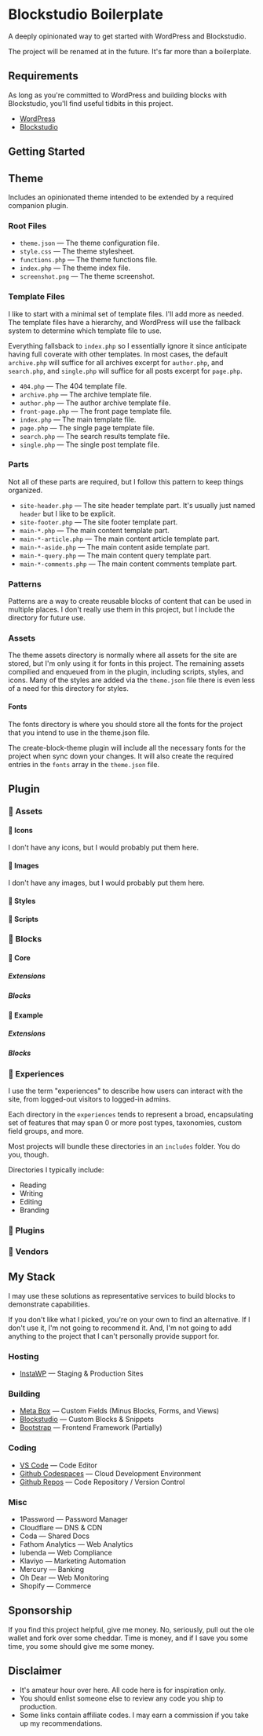 # Blockstudio Boilerplate
A deeply opinionated way to get started with WordPress and Blockstudio.

The project will be renamed at in the future. It's far more than a boilerplate.

## Requirements
As long as you're committed to WordPress and building blocks with Blockstudio, you'll find useful tidbits in this project. 
- [WordPress](https://wordpress.org/)
- [Blockstudio](https://blockstudio.dev/)

## Getting Started

## Theme
Includes an opinionated theme intended to be extended by a required companion plugin. 

### Root Files

- `theme.json` — The theme configuration file.
- `style.css` — The theme stylesheet.
- `functions.php` — The theme functions file. 
- `index.php` — The theme index file.
- `screenshot.png` — The theme screenshot.

### Template Files

I like to start with a minimal set of template files. I'll add more as needed. The template files have a hierarchy, and WordPress will use the fallback system to determine which template file to use. 

Everything fallsback to `index.php` so I essentially ignore it since anticipate having full coverate with other templates. In most cases, the default `archive.php` will suffice for all archives excerpt for `author.php`, and `search.php`, and `single.php` will suffice for all posts excerpt for `page.php`.

- `404.php` — The 404 template file.
- `archive.php` — The archive template file.
- `author.php` — The author archive template file.
- `front-page.php` — The front page template file.
- `index.php` — The main template file.
- `page.php` — The single page template file.
- `search.php` — The search results template file.
- `single.php` — The single post template file.

### Parts
Not all of these parts are required, but I follow this pattern to keep things organized. 

- `site-header.php` — The site header template part. It's usually just named `header` but I like to be explicit.
- `site-footer.php` — The site footer template part.
- `main-*.php` — The main content template part.
- `main-*-article.php` —  The main content article template part.
- `main-*-aside.php` — The main content aside template part.
- `main-*-query.php` — The main content query template part.
- `main-*-comments.php` — The main content comments template part.

### Patterns
Patterns are a way to create reusable blocks of content that can be used in multiple places. I don't really use them in this project, but I include the directory for future use. 

### Assets
The theme assets directory is normally where all assets for the site are stored, but I'm only using it for fonts in this project. The remaining assets compilied and enqueued from in the plugin, including scripts, styles, and icons. Many of the styles are added via the `theme.json` file there is even less of a need for this directory for styles.

#### Fonts
The fonts directory is where you should store all the fonts for the project that you intend to use in the theme.json file.

The create-block-theme plugin will include all the necessary fonts for the project when sync down your changes. It will also create the required entries in the `fonts` array in the `theme.json` file.

## Plugin

### 📁 Assets

#### 📁 Icons
I don't have any icons, but I would probably put them here.

#### 📁 Images
I don't have any images, but I would probably put them here.

#### 📁 Styles

#### 📁 Scripts

### 📁 Blocks

#### 📁 Core

##### Extensions

##### Blocks

#### 📁 Example 

##### Extensions

##### Blocks

### 📁 Experiences
I use the term "experiences" to describe how users can interact with the site, from logged-out visitors to logged-in admins. 

Each directory in the `experiences` tends to represent a broad, encapsulating set of features that may span 0 or more post types, taxonomies, custom field groups, and more. 

Most projects will bundle these directories in an `includes` folder. You do you, though.

Directories I typically include:
- Reading
- Writing
- Editing
- Branding

### 📁 Plugins

### 📁 Vendors

## My Stack
I may use these solutions as representative services to build blocks to demonstrate capabilities.

If you don't like what I picked, you're on your own to find an alternative. If I don't use it, I'm not going to recommend it. And, I'm not going to add anything to the project that I can't personally provide support for.

### Hosting
- [InstaWP](https://app.instawp.io/register?ref=39TUWaLAzX) — Staging & Production Sites

### Building
- [Meta Box](https://metabox.sjv.io/XYbB05) — Custom Fields (Minus Blocks, Forms, and Views)
- [Blockstudio](https://blockstudio.dev/) — Custom Blocks & Snippets
- [Bootstrap](https://getbootstrap.com/) — Frontend Framework (Partially)

### Coding
- [VS Code](https://code.visualstudio.com/) — Code Editor
- [Github Codespaces](https://github.com/features/codespaces) — Cloud Development Environment
- [Github Repos](https://github.com/) — Code Repository / Version Control

### Misc
- 1Password — Password Manager
- Cloudflare — DNS & CDN
- Coda — Shared Docs
- Fathom Analytics — Web Analytics
- Iubenda — Web Compliance
- Klaviyo — Marketing Automation
- Mercury — Banking
- Oh Dear — Web Monitoring
- Shopify — Commerce

## Sponsorship
If you find this project helpful, give me money. No, seriously, pull out the ole wallet and fork over some cheddar. Time is money, and if I save you some time, you some should give me some money.

## Disclaimer
- It's amateur hour over here. All code here is for inspiration only.
- You should enlist someone else to review any code you ship to production.
- Some links contain affiliate codes. I may earn a commission if you take up my recommendations.